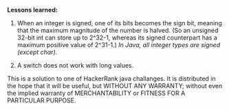 
**Lessons learned:**

1) When an integer is signed, one of its bits becomes the sign bit, meaning that the maximum magnitude
of the number is halved. (So an unsigned 32-bit int can store up to 2^32-1, whereas its signed counterpart
has a maximum positive value of 2^31-1.)
*In Java, all integer types are signed (except char).*

2) A switch does not work with long values. 

This is a solution to one of HackerRank java challanges. It is distributed in the hope that it will be useful, but WITHOUT ANY WARRANTY; without even the implied warranty of MERCHANTABILITY or FITNESS FOR A PARTICULAR PURPOSE.
